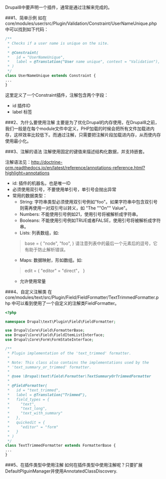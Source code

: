 Drupal8中要声明一个插件，通常是通过注解来完成的。

###1、简单示例
如在core/modules/user/src/Plugin/Validation/Constraint/UserNameUnique.php中可以找到如下代码：

```php
/**
 * Checks if a user name is unique on the site.
 *
 * @Constraint(
 *   id = "UserNameUnique",
 *   label = @Translation("User name unique", context = "Validation"),
 * )
 */
class UserNameUnique extends Constraint {
...
}
```

这里定义了一个Constraint插件，注解包含两个字段：
* id 插件ID
* label 标签

###2、为什么要使用注解
主要是为了优化Drupal的内存使用，在Drupal8之前，我们一般是在每个module文件中定义，PHP加载的时候会把所有文件加载进内存，这样效率比较低下。而通过注解，只需要把注解片段加载进内存，从而使内存使用最小化。

###3、注解的语法
注解使用固定的键值来描述结构化数据，并支持嵌套。

注解语法见：http://doctrine-orm.readthedocs.io/en/latest/reference/annotations-reference.html?highlight=annotations

* id: 插件的机器名，也是唯一ID
* 必须使用双引号，不要使用单引号，单引号会抛出异常
* 常用的数据类型：
   * String: 字符串类型必须使用双引号例如"foo"。如果字符串中包含双引号则需再使用一对双引号以转义，如 "The  ""On""  Value"。
   * Numbers: 不能使用引号例如21，使用引号将被解析成字符串。
   * Booleans: 不能使用引号例如TRUE或者FALSE，使用引号将被解析成字符串。
   * Lists: 列表数组，如:
   > base = {
     "node",
     "foo",
   }
   请注意列表中的最后一个元素后的逗号，它有助于防止解析错误。
   * Maps: 数据映射，形如数组。如:
   > edit = {
      "editor" = "direct"，
   }
   * 允许使用常量
   
###4、自定义注解类
在 core/modules/text/src/Plugin/Field/FieldFormatter/TextTrimmedFormatter.php 中可以看到使用了一个自定义的注解类FieldFormatter。
```php
<?php

namespace Drupal\text\Plugin\Field\FieldFormatter;

use Drupal\Core\Field\FormatterBase;
use Drupal\Core\Field\FieldItemListInterface;
use Drupal\Core\Form\FormStateInterface;

/**
 * Plugin implementation of the 'text_trimmed' formatter.
 *
 * Note: This class also contains the implementations used by the
 * 'text_summary_or_trimmed' formatter.
 *
 * @see \Drupal\text\Field\Formatter\TextSummaryOrTrimmedFormatter
 *
 * @FieldFormatter(
 *   id = "text_trimmed",
 *   label = @Translation("Trimmed"),
 *   field_types = {
 *     "text",
 *     "text_long",
 *     "text_with_summary"
 *   },
 *   quickedit = {
 *     "editor" = "form"
 *   }
 * )
 */
class TextTrimmedFormatter extends FormatterBase {
...
}
```

###5、在插件类型中使用注解
如何在插件类型中使用注解呢？只要扩展DefaultPlguinManager并使用AnnotatedClassDiscovery.